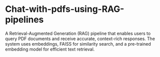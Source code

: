 # Chat-with-pdfs-using-RAG-pipelines
A Retrieval-Augmented Generation (RAG) pipeline that enables users to query PDF documents and receive accurate, context-rich responses. The system uses embeddings, FAISS for similarity search, and a pre-trained embedding model for efficient text retrieval.

